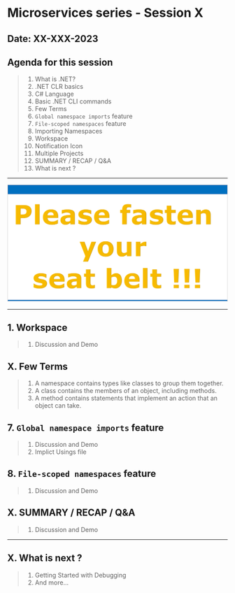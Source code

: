 # Microservices series - Session X

## Date: XX-XXX-2023

## Agenda for this session

> 1. What is .NET?
> 1. .NET CLR basics
> 1. C# Language
> 1. Basic .NET CLI commands
> 1. Few Terms
> 1. `Global namespace imports` feature
> 1. `File-scoped namespaces` feature
> 1. Importing Namespaces
> 1. Workspace
> 1. Notification Icon
> 1. Multiple Projects
> 1. SUMMARY / RECAP / Q&A
> 1. What is next ?

---

![Please fasten your seat belt |150x150](../../documentation/images/SeatBelt.PNG)

---

## 1. Workspace

> 1. Discussion and Demo

## X. Few Terms

> 1. A namespace contains types like classes to group them together.
> 1. A class contains the members of an object, including methods.
> 1. A method contains statements that implement an action that an object can take.

## 7. `Global namespace imports` feature

> 1. Discussion and Demo
> 1. Implict Usings file

## 8. `File-scoped namespaces` feature

> 1. Discussion and Demo

## X. SUMMARY / RECAP / Q&A

> 1. Discussion and Demo

---

## X. What is next ?

> 1. Getting Started with Debugging
> 1. And more...
